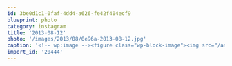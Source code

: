 ```yaml
---
id: 3be0d1c1-0faf-4dd4-a626-fe42f404ecf9
blueprint: photo
category: instagram
title: '2013-08-12'
photo: '/images/2013/08/0e96a-2013-08-12.jpg'
caption: '<!-- wp:image --><figure class="wp-block-image"><img src="/assets/images/2013/08/0e96a-2013-08-12.jpg" /></figure><!-- /wp:image --><!-- wp:paragraph --><p>Gateway to day3 #outsidelands</p><!-- /wp:paragraph -->'
import_id: '20444'
---
```

